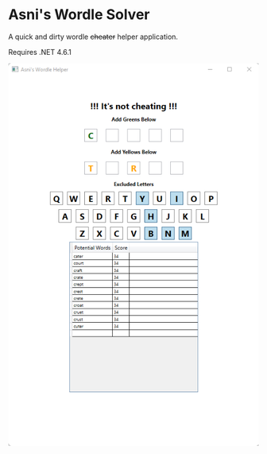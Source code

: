 ﻿# Asni's Wordle Solver

A quick and dirty wordle ~~cheater~~ helper application.

Requires .NET 4.6.1

![Behold!](screen.png)